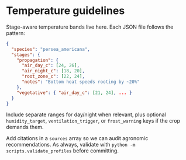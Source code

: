 # Temperature guidelines

Stage-aware temperature bands live here. Each JSON file follows the pattern:

```json
{
  "species": "persea_americana",
  "stages": {
    "propagation": {
      "air_day_c": [24, 26],
      "air_night_c": [18, 20],
      "root_zone_c": [22, 24],
      "notes": "Bottom heat speeds rooting by ~20%"
    },
    "vegetative": { "air_day_c": [21, 24], ... }
  }
}
```

Include separate ranges for day/night when relevant, plus optional `humidity_target`, `ventilation_trigger`, or `frost_warning` keys if the crop demands them.

Add citations in a `sources` array so we can audit agronomic recommendations. As always, validate with `python -m scripts.validate_profiles` before committing.
